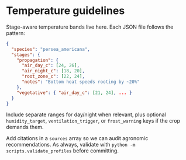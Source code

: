 # Temperature guidelines

Stage-aware temperature bands live here. Each JSON file follows the pattern:

```json
{
  "species": "persea_americana",
  "stages": {
    "propagation": {
      "air_day_c": [24, 26],
      "air_night_c": [18, 20],
      "root_zone_c": [22, 24],
      "notes": "Bottom heat speeds rooting by ~20%"
    },
    "vegetative": { "air_day_c": [21, 24], ... }
  }
}
```

Include separate ranges for day/night when relevant, plus optional `humidity_target`, `ventilation_trigger`, or `frost_warning` keys if the crop demands them.

Add citations in a `sources` array so we can audit agronomic recommendations. As always, validate with `python -m scripts.validate_profiles` before committing.
